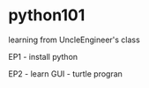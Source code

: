 # python101
learning from UncleEngineer's class



EP1 - install python

EP2 - learn GUI - turtle progran
